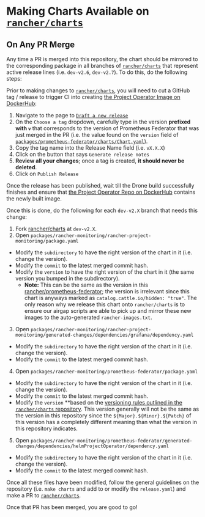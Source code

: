 # Making Charts Available on [`rancher/charts`](https://github.com/rancher/charts)

## On Any PR Merge

Any time a PR is merged into this repository, the chart should be mirrored to the corresponding package in all branches of [`rancher/charts`](https://github.com/rancher/charts) that represent active release lines (i.e. `dev-v2.6`, `dev-v2.7`). To do this, do the following steps:

Prior to making changes to [`rancher/charts`](https://github.com/rancher/charts), you will need to cut a GitHub tag / release to trigger CI into creating [the Project Operator Image on DockerHub](https://hub.docker.com/r/rancher/prometheus-federator):
1. Navigate to the page to [`Draft a new release`](https://github.com/rancher/prometheus-federator/releases/new)
2. On the `Choose a tag` dropdown, carefully type in the version **prefixed with `v`** that corresponds to the version of Prometheus Federator that was just merged in the PR (i.e. the value found on the `version` field of [`packages/prometheus-federator/charts/Chart.yaml`](../packages/prometheus-federator/charts/Chart.yaml)).
3. Copy the tag name into the Release Name field (i.e. `vX.X.X`)
4. Click on the button that says `Generate release notes`
5. **Review all your changes**; once a tag is created, **it should never be deleted**.
6. Click on `Publish Release`

Once the release has been published, wait till the Drone build successfully finishes and ensure that [the Project Operator Repo on DockerHub](https://hub.docker.com/r/rancher/prometheus-federator) contains the newly built image.

Once this is done, do the following for each `dev-v2.X` branch that needs this change:
1. Fork [rancher/charts](https://github.com/rancher/charts) at `dev-v2.X`.
2. Open `packages/rancher-monitoring/rancher-project-monitoring/package.yaml`
  - Modify the `subdirectory` to have the right version of the chart in it (i.e. change the version).
  - Modify the `commit` to the latest merged commit hash.
  - Modify the `version` to have the right version of the chart in it (the same version you bumped in the subdirectory).
    - **Note:** This can be the same as the version in this [rancher/prometheus-federator](https://github.com/rancher/prometheus-federator); the version is irrelevant since this chart is anyways marked as `catalog.cattle.io/hidden: "true"`. The only reason why we release this chart onto `rancher/charts` is to ensure our airgap scripts are able to pick up and mirror these new images to the auto-generated `rancher-images.txt`.
3. Open `packages/rancher-monitoring/rancher-project-monitoring/generated-changes/dependencies/grafana/dependency.yaml` 
  - Modify the `subdirectory` to have the right version of the chart in it (i.e. change the version).
  - Modify the `commit` to the latest merged commit hash.
4. Open `packages/rancher-monitoring/prometheus-federator/package.yaml`
  - Modify the `subdirectory` to have the right version of the chart in it (i.e. change the version).
  - Modify the `commit` to the latest merged commit hash.
  - Modify the `version` **based on the [versioning rules outlined in the `rancher/charts` repository](https://github.com/rancher/charts#versioning-charts). This version generally will not be the same as the version in this repository since the `${Major}.${Minor}.${Patch}` of this version has a completely different meaning than what the version in this repository indicates.
5. Open `packages/rancher-monitoring/prometheus-federator/generated-changes/dependencies/helmProjectOperator/dependency.yaml`
  - Modify the `subdirectory` to have the right version of the chart in it (i.e. change the version).
  - Modify the `commit` to the latest merged commit hash.

Once all these files have been modified, follow the general guidelines on the repository (i.e. `make charts` and add to or modify the `release.yaml`) and make a PR to [`rancher/charts`](https://github.com/rancher/charts).

Once that PR has been merged, you are good to go!